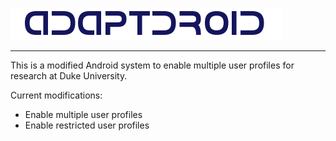 ![AdaptDroid](adaptdroid_logo.png)

---

This is a modified Android system to enable multiple user profiles for research at Duke University.

Current modifications:
* Enable multiple user profiles
* Enable restricted user profiles
